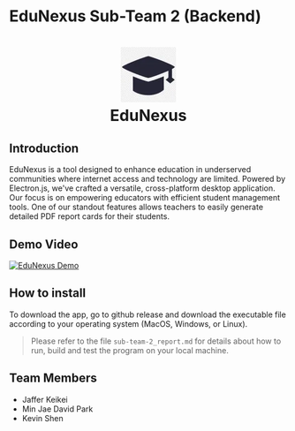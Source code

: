 # EduNexus Sub-Team 2 (Backend)
<h1 align="center">
  <img width="100" height="100" src="../../pic/logo.webp" alt="EduNexus Logo"><br>
  EduNexus
</h1>

## Introduction
EduNexus is a tool designed to enhance education in underserved communities where internet access and technology are limited. Powered by Electron.js, we've crafted a versatile, cross-platform desktop application. Our focus is on empowering educators with efficient student management tools. One of our standout features allows teachers to easily generate detailed PDF report cards for their students.

## Demo Video
[![EduNexus Demo](https://img.youtube.com/vi/WLo8oVQFfjk/0.jpg)](https://www.youtube.com/watch?v=WLo8oVQFfjk "EduNexus D2 37.2")

## How to install
To download the app, go to github release and download the executable file according to your operating system (MacOS, Windows, or Linux).
> Please refer to the file `sub-team-2_report.md` for details about how to run, build and test the program on your local machine.

## Team Members
- Jaffer Keikei
- Min Jae David Park
- Kevin Shen



